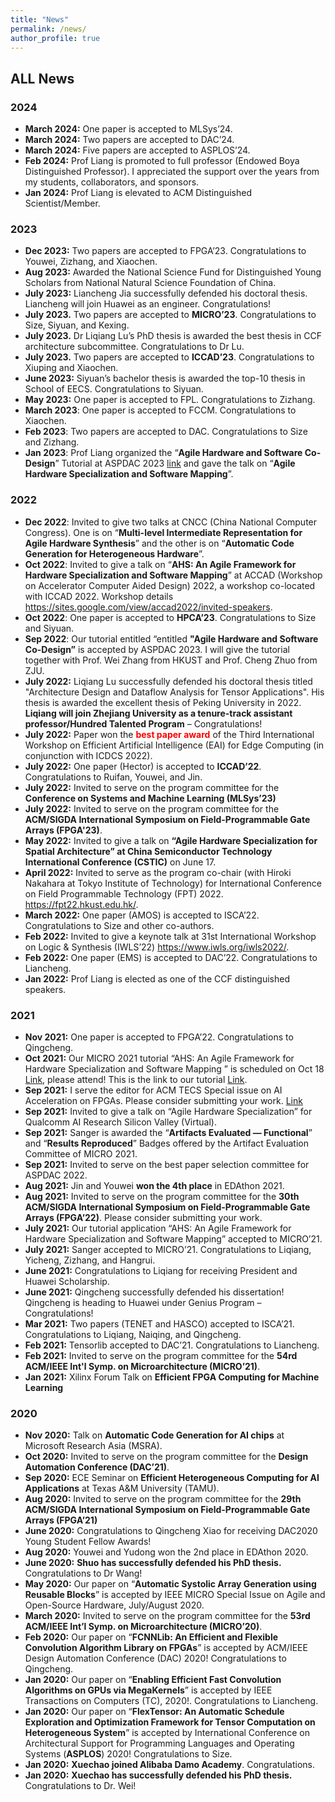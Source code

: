 ```yaml
---
title: "News"
permalink: /news/
author_profile: true
---
```


## ALL News

### 2024
- **March 2024:** One paper is accepted to MLSys’24.
-	**March 2024:** Two papers are accepted to DAC’24. 
-	**March 2024:** Five papers are accepted to ASPLOS’24. 
-	**Feb 2024:** Prof Liang is promoted to full professor (Endowed Boya Distinguished Professor). I appreciated the support over the years from my students, collaborators, and sponsors.
-	**Jan 2024:** Prof Liang is elevated to ACM Distinguished Scientist/Member.

### 2023
- **Dec 2023:** Two papers are accepted to FPGA’23. Congratulations to Youwei, Zizhang, and Xiaochen. 
- **Aug 2023:** Awarded the National Science Fund for Distinguished Young Scholars from National Natural Science Foundation of China.
- **July 2023:** Liancheng Jia successfully defended his doctoral thesis. Liancheng will join Huawei as an engineer. Congratulations!
-	**July 2023.** Two papers are accepted to **MICRO’23**. Congratulations to Size, Siyuan, and Kexing. 
-	**July 2023.** Dr Liqiang Lu’s PhD thesis is awarded the best thesis in CCF architecture subcommittee. Congratulations to Dr Lu. 
-	**July 2023.** Two papers are accepted to **ICCAD’23**. Congratulations to Xiuping and Xiaochen. 
-	**June 2023:** Siyuan’s bachelor thesis is awarded the top-10 thesis in School of EECS. Congratulations to Siyuan. 
-	**May 2023:** One paper is accepted to FPL. Congratulations to Zizhang.
-	**March 2023**: One paper is accepted to FCCM. Congratulations to Xiaochen.
-	**Feb 2023**: Two papers are accepted to DAC. Congratulations to Size and Zizhang. 
- **Jan 2023**: Prof Liang organized the “**Agile Hardware and Software Co-Design**” Tutorial at ASPDAC 2023 [link](https://www.aspdac.com/aspdac2023/tutorial/#t7) and gave the talk on “**Agile Hardware Specialization and Software Mapping**”.

### 2022

- **Dec 2022**: Invited to give two talks at CNCC (China National Computer Congress). One is on “**Multi-level Intermediate Representation for Agile Hardware Synthesis**” and the other is on “**Automatic Code Generation for Heterogeneous Hardware**”. 
- **Oct 2022**: Invited to give a talk on “**AHS: An Agile Framework for Hardware Specialization and Software Mapping**” at ACCAD (Workshop on Accelerator Computer Aided Design) 2022, a workshop co-located with ICCAD 2022. Workshop details https://sites.google.com/view/accad2022/invited-speakers. 
- **Oct 2022**: One paper is accepted to **HPCA’23**. Congratulations to Size and Siyuan.
- **Sep 2022**: Our tutorial entitled “entitled **"Agile Hardware and Software Co-Design”** is accepted by ASPDAC 2023. I will give the tutorial together with Prof. Wei Zhang from HKUST and Prof. Cheng Zhuo from ZJU.
- **July 2022:** Liqiang Lu successfully defended his doctoral thesis titled "Architecture Design and Dataflow Analysis for Tensor Applications". His thesis is awarded the excellent thesis of Peking University in 2022. **Liqiang will join Zhejiang University as a tenure-track assistant professor/Hundred Talented Program** – Congratulations!
- **July 2022:** Paper won the <span style="color:red">**best paper award**</span> of the Third International Workshop on Efficient Artificial Intelligence (EAI) for Edge Computing (in conjunction with ICDCS 2022).
- **July 2022:** One paper (Hector) is accepted to **ICCAD’22**. Congratulations to Ruifan, Youwei, and Jin.
- **July 2022:** Invited to serve on the program committee for the **Conference on Systems and Machine Learning (MLSys’23)**
- **July 2022:** Invited to serve on the program committee for the **ACM/SIGDA International Symposium on Field-Programmable Gate Arrays (FPGA'23)**.
- **May 2022:** Invited to give a talk on **“Agile Hardware Specialization for Spatial Architecture” at China Semiconductor Technology International Conference (CSTIC)** on June 17. 
- **April 2022:**  Invited to serve as the program co-chair (with Hiroki Nakahara at Tokyo Institute of Technology) for International Conference on Field Programmable Technology (FPT) 2022. https://fpt22.hkust.edu.hk/.
- **March 2022:** One paper (AMOS) is accepted to ISCA’22. Congratulations to Size and other co-authors.
- **Feb 2022:** Invited to give a keynote talk at 31st International Workshop on Logic & Synthesis (IWLS’22) https://www.iwls.org/iwls2022/. 
- **Feb 2022:** One paper (EMS) is accepted to DAC’22. Congratulations to Liancheng.
- **Jan 2022:** Prof Liang is elected as one of the CCF distinguished speakers.

### 2021

- **Nov 2021:** One paper is accepted to FPGA’22. Congratulations to Qingcheng. 
- **Oct 2021:** Our MICRO 2021 tutorial “AHS: An Agile Framework for Hardware Specialization and Software Mapping ” is scheduled on Oct 18 [Link](https://www.microarch.org/micro54/program/workshops.php), please attend! This is the link to our tutorial [Link](https://pku-ahs.github.io/tutorial/).
- **Sep 2021:** I serve the editor for ACM TECS Special issue on AI Acceleration on FPGAs. Please consider submitting your work. [Link](https://dl.acm.org/journal/tecs/special-issues)
- **Sep 2021:** Invited to give a talk on “Agile Hardware Specialization” for Qualcomm AI Research Silicon Valley (Virtual).
- **Sep 2021:** Sanger is awarded the “**Artifacts Evaluated — Functional**” and “**Results Reproduced**” Badges offered by the Artifact Evaluation Committee of MICRO 2021.
- **Sep 2021:** Invited to serve on the best paper selection committee for ASPDAC 2022.
- **Aug 2021:** Jin and Youwei **won the 4th place** in EDAthon 2021.
- **Aug 2021:** Invited to serve on the program committee for the **30th ACM/SIGDA International Symposium on Field-Programmable Gate Arrays (FPGA’22)**. Please consider submitting your work.
- **July 2021:** Our tutorial application “AHS: An Agile Framework for Hardware Specialization and Software Mapping” accepted to MICRO’21. 
- **July 2021:** Sanger accepted to MICRO’21. Congratulations to Liqiang, Yicheng, Zizhang, and Hangrui.
- **June 2021:** Congratulations to Liqiang for receiving President and Huawei Scholarship.
- **June 2021:** Qingcheng successfully defended his dissertation! Qingcheng is heading to Huawei under Genius Program – Congratulations!
- **Mar 2021:** Two papers (TENET and HASCO) accepted to ISCA’21. Congratulations to Liqiang, Naiqing, and Qingcheng.
- **Feb 2021:** Tensorlib accepted to DAC’21. Congratulations to Liancheng.
- **Feb 2021:** Invited to serve on the program committee for the **54rd ACM/IEEE Int'l Symp. on Microarchitecture (MICRO’21)**.
- **Jan 2021:** Xilinx Forum Talk on **Efficient FPGA Computing for Machine Learning**

### 2020

- **Nov 2020:** Talk on **Automatic Code Generation for AI chips** at Microsoft Research Asia (MSRA).
- **Oct 2020:** Invited to serve on the program committee for the **Design Automation Conference (DAC’21)**.
- **Sep 2020:** ECE Seminar on **Efficient Heterogeneous Computing for AI Applications** at Texas A&M University (TAMU).
- **Aug 2020:** Invited to serve on the program committee for the **29th ACM/SIGDA International Symposium on Field-Programmable Gate Arrays (FPGA’21)**
- **June 2020:** Congratulations to Qingcheng Xiao for receiving DAC2020 Young Student Fellow Awards!
- **Aug 2020:** Youwei and Yudong won the 2nd place in EDAthon 2020.
- **June 2020:** **Shuo has successfully defended his PhD thesis.** Congratulations to Dr Wang!
- **May 2020:** Our paper on “**Automatic Systolic Array Generation using Reusable Blocks**” is accepted by IEEE MICRO Special Issue on Agile and Open-Source Hardware, July/August 2020.
- **March 2020:** Invited to serve on the program committee for the **53rd ACM/IEEE Int’l Symp. on Microarchitecture (MICRO’20)**.
- **Feb 2020:** Our paper on “**FCNNLib: An Efficient and Flexible Convolution Algorithm Library on FPGAs**” is accepted by ACM/IEEE Design Automation Conference (DAC) 2020! Congratulations to Qingcheng.
- **Jan 2020:** Our paper on “**Enabling Efficient Fast Convolution Algorithms on GPUs via MegaKernels**” is accepted by IEEE Transactions on Computers (TC), 2020!. Congratulations to Liancheng.
- **Jan 2020:** Our paper on “**FlexTensor: An Automatic Schedule Exploration and Optimization Framework for Tensor Computation on Heterogeneous System**” is accepted by International Conference on Architectural Support for Programming Languages and Operating Systems (**ASPLOS**) 2020! Congratulations to Size.
- **Jan 2020:** **Xuechao joined Alibaba Damo Academy**. Congratulations.
- **Jan 2020:** **Xuechao has successfully defended his PhD thesis.** Congratulations to Dr. Wei!


